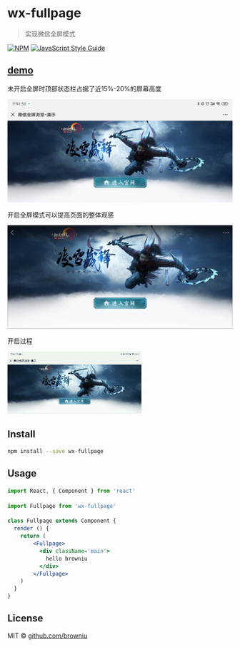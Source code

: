 # wx-fullpage

> 实现微信全屏模式

[![NPM](https://img.shields.io/npm/v/wx-fullpage.svg)](https://www.npmjs.com/package/wx-fullpage) [![JavaScript Style Guide](https://img.shields.io/badge/code_style-standard-brightgreen.svg)](https://standardjs.com)

## [demo](https://browniu.com/wx-fullpage/)
未开启全屏时顶部状态栏占据了近15%-20%的屏幕高度

![demo](./static/before.jpg)

开启全屏模式可以提高页面的整体观感

![demo](./static/after.jpg)

开启过程

![demo](./static/fullpage.gif)

## Install

```bash
npm install --save wx-fullpage
```

## Usage

```jsx
import React, { Component } from 'react'

import Fullpage from 'wx-fullpage'

class Fullpage extends Component {
  render () {
    return (
        <Fullpage>
          <div className='main'>
            hello browniu
          </div>
        </Fullpage>
    )
  }
}
```

## License

MIT © [github.com/browniu](https://github.com/github.com/browniu)

